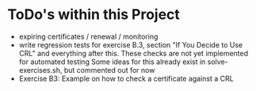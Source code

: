 # ToDo's within this Project

   * expiring certificates / renewal / monitoring
   * write regression tests for exercise B.3, section "If You Decide to Use CRL"
     and everything after this. These checks are not yet implemented for automated testing
     Some ideas for this already exist in solve-exercises.sh, but commented out for now
   * Exercise B3: Example on how to check a certificate against a CRL
